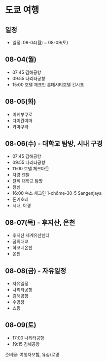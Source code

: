 # 도쿄 여행
## 일정
- 일정: 08-04(월) ~ 08-09(토)

## 08-04(월)
- 07:45 김해공항
- 09:55 나리타공항
- 15:00 호텔 체크인 롯데시티호텔 긴시쵸


## 08-05(화)
- 이케부쿠로
- 다이칸야마
- 카마쿠라

## 08-06(수) - 대학교 탐방, 시내 구경
- 07:45 김해공항
- 09:55 나리타공항
- 11:00 호텔 체크아웃
- 차량 렌탈
- 찬휘 대학교 탐방
- 점심
- 16:00 숙소 체크인 1-chōme-30-5 Sangenjaya
- 돈키호테
- 시내, 야경


## 08-07(목) - 후지산, 온천
- 후지산 세계유산센터
- 꿈의대교
- 하코네온천
- 온천

## 08-08(금) - 자유일정
- 자유일정
- 나리타공항
- 김해공항
- 수영장
- 쇼핑
  
## 08-09(토)
- 17:00 나리타공항
- 19:15 김해공항



준비물: 여행자보험, 유심/로밍
